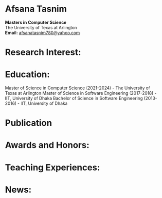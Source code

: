 # Afsana Tasnim
**Masters in Computer Science**  
The University of Texas at Arlington  
**Email:** [afsanatasnim780@yahoo.com](mailto:afsanatasnim780@yahoo.com)

# Research Interest:


# Education:
Master of Science in Computer Science (2021-2024) - The University of Texas at Arlington
Master of Science in Software Engineering (2017-2018) - IIT, University of Dhaka
Bachelor of Science in Software Engineering (2013-2016) - IIT, University of Dhaka

# Publication


# Awards and Honors:


# Teaching Experiences:


# News:
